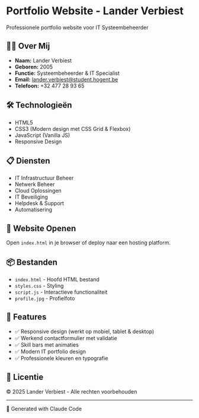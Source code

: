 # Portfolio Website - Lander Verbiest

Professionele portfolio website voor IT Systeembeheerder

## 👨‍💻 Over Mij
- **Naam:** Lander Verbiest
- **Geboren:** 2005
- **Functie:** Systeembeheerder & IT Specialist
- **Email:** lander.verbiest@student.hogent.be
- **Telefoon:** +32 477 28 93 65

## 🛠️ Technologieën
- HTML5
- CSS3 (Modern design met CSS Grid & Flexbox)
- JavaScript (Vanilla JS)
- Responsive Design

## 📋 Diensten
- IT Infrastructuur Beheer
- Netwerk Beheer
- Cloud Oplossingen
- IT Beveiliging
- Helpdesk & Support
- Automatisering

## 🚀 Website Openen
Open `index.html` in je browser of deploy naar een hosting platform.

## 📦 Bestanden
- `index.html` - Hoofd HTML bestand
- `styles.css` - Styling
- `script.js` - Interactieve functionaliteit
- `profile.jpg` - Profielfoto

## 🎨 Features
- ✅ Responsive design (werkt op mobiel, tablet & desktop)
- ✅ Werkend contactformulier met validatie
- ✅ Skill bars met animaties
- ✅ Modern IT portfolio design
- ✅ Professionele kleuren en typografie

## 📄 Licentie
© 2025 Lander Verbiest - Alle rechten voorbehouden

---

🤖 Generated with Claude Code
